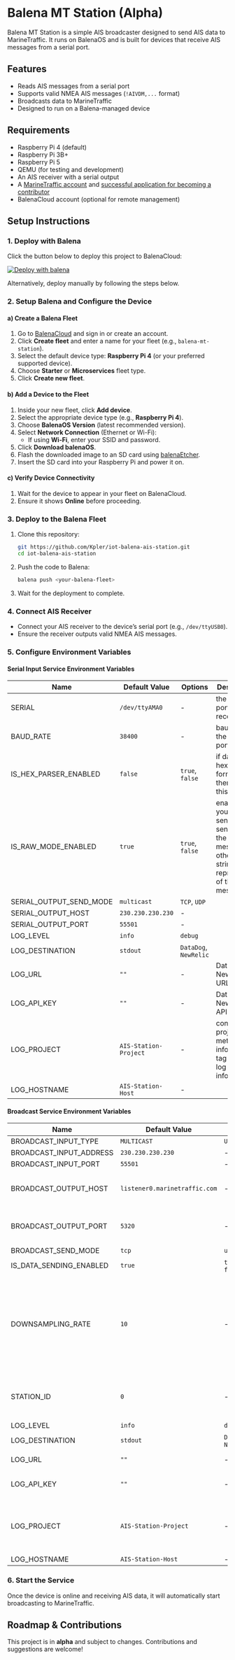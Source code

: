 # Balena MT Station (Alpha)

Balena MT Station is a simple AIS broadcaster designed to send AIS data to MarineTraffic. It runs on BalenaOS and is built for devices that receive AIS messages from a serial port.

## Features
- Reads AIS messages from a serial port
- Supports valid NMEA AIS messages (`!AIVDM,...` format)
- Broadcasts data to MarineTraffic
- Designed to run on a Balena-managed device

## Requirements
- Raspberry Pi 4 (default)
- Raspberry Pi 3B+
- Raspberry Pi 5
- QEMU (for testing and development)
- An AIS receiver with a serial output
- A [MarineTraffic account](https://www.marinetraffic.com) and [successful application for becoming a contributor](https://www.marinetraffic.com/en/join-us/cover-your-area )
- BalenaCloud account (optional for remote management)

## Setup Instructions

### 1. Deploy with Balena
Click the button below to deploy this project to BalenaCloud:

[![Deploy with balena](https://balena.io/deploy.png)](https://dashboard.balena.io/deploy)

Alternatively, deploy manually by following the steps below.

### 2. Setup Balena and Configure the Device
#### a) Create a Balena Fleet
1. Go to [BalenaCloud](https://dashboard.balena.io/) and sign in or create an account.
2. Click **Create fleet** and enter a name for your fleet (e.g., `balena-mt-station`).
3. Select the default device type: **Raspberry Pi 4** (or your preferred supported device).
4. Choose **Starter** or **Microservices** fleet type.
5. Click **Create new fleet**.

#### b) Add a Device to the Fleet
1. Inside your new fleet, click **Add device**.
2. Select the appropriate device type (e.g., **Raspberry Pi 4**).
3. Choose **BalenaOS Version** (latest recommended version).
4. Select **Network Connection** (Ethernet or Wi-Fi):
    - If using **Wi-Fi**, enter your SSID and password.
5. Click **Download balenaOS**.
6. Flash the downloaded image to an SD card using [balenaEtcher](https://www.balena.io/etcher/).
7. Insert the SD card into your Raspberry Pi and power it on.

#### c) Verify Device Connectivity
1. Wait for the device to appear in your fleet on BalenaCloud.
2. Ensure it shows **Online** before proceeding.

### 3. Deploy to the Balena Fleet
1. Clone this repository:
   ```sh
   git https://github.com/Kpler/iot-balena-ais-station.git
   cd iot-balena-ais-station
   ```
2. Push the code to Balena:
   ```sh
   balena push <your-balena-fleet>
   ```
3. Wait for the deployment to complete.

### 4. Connect AIS Receiver
- Connect your AIS receiver to the device’s serial port (e.g., `/dev/ttyUSB0`).
- Ensure the receiver outputs valid NMEA AIS messages.

### 5. Configure Environment Variables

#### Serial Input Service Environment Variables

| Name                      | Default Value       | Options              | Description                                                                                                      |
|---------------------------|--------------------|----------------------|------------------------------------------------------------------------------------------------------------------|
| SERIAL            | `/dev/ttyAMA0`     | -                    | the serial port used to receive data                                                                             |
| BAUD_RATE                 | `38400`            | -                    | baud rate of the serial port                                                                                     |
| IS_HEX_PARSER_ENABLED     | `false`            | `true`, `false`      | if data are hex-formatted then enable this parser                                                                |
| IS_RAW_MODE_ENABLED       | `true`             | `true`, `false`      | enable if you want to send the sentence of the AIS messages otherwise a string represantion of the whole message |
| SERIAL_OUTPUT_SEND_MODE   | `multicast`        | `TCP`, `UDP`         |                                                                                                                  |
| SERIAL_OUTPUT_HOST        | `230.230.230.230`  | -                    |                                                                                                                  |
| SERIAL_OUTPUT_PORT        | `55501`            | -                    |                                                                                                                  |
| LOG_LEVEL                 | `info`             | `debug`              |                                                                                                                  |
| LOG_DESTINATION           | `stdout`           | `DataDog`, `NewRelic` |                                                                                                                  |
| LOG_URL                   | `""`               | -                    | DataDog or NewRelic URL                                                                                          |
| LOG_API_KEY               | `""`               | -                    | DataDog or NewRelic API key                                                                                      |
| LOG_PROJECT               | `AIS-Station-Project` | -                    |   contain the project metadata info for DD tag or NR log information                                                                                                                |
| LOG_HOSTNAME              | `AIS-Station-Host` | -                    |                                                                                                                  |

#### Broadcast Service Environment Variables

| Name                      | Default Value          | Options              | Description                                                                                                      |
|---------------------------|-----------------------|----------------------|------------------------------------------------------------------------------------------------------------------|
| BROADCAST_INPUT_TYPE      | `MULTICAST`           | `UDP_SERVER`         |                                                                                                                  |
| BROADCAST_INPUT_ADDRESS   | `230.230.230.230`     | -                    |                                                                                                                  |
| BROADCAST_INPUT_PORT      | `55501`               | -                    |                                                                                                                  |
| BROADCAST_OUTPUT_HOST     | `listener0.marinetraffic.com` | -                    | add the IP received from MarineTraffic's email                                                                   |
| BROADCAST_OUTPUT_PORT     | `5320`                | -                    | add the Port received from MarineTraffic's email                                                                 |
| BROADCAST_SEND_MODE       | `tcp`                 | `udp`                |                                                                                                                  |
| IS_DATA_SENDING_ENABLED   | `true`                | `true`, `false`      |                                                                                                                  |
| DOWNSAMPLING_RATE         | `10`                  | -                    | downsampling messages to reduce bandwith throttling. measured in seconds eg. broadcast messages every 10 seconds |
| STATION_ID                | `0`                   | -                    | add the Station ID received from MarineTraffic's email                                                           |
| LOG_LEVEL                 | `info`                | `debug`              |                                                                                                                  |
| LOG_DESTINATION           | `stdout`              | `DataDog`, `NewRelic` |                                                                                                                  |
| LOG_URL                   | `""`                  | -                    | DataDog or NewRelic URL                                                                                          |
| LOG_API_KEY               | `""`                  | -                    | DataDog or NewRelic API key                                                                                      |
| LOG_PROJECT               | `AIS-Station-Project` | -                    |              contain the project metadata info for DD tag or NR log information                                                                                                     |
| LOG_HOSTNAME              | `AIS-Station-Host`    | -                    |                                                                                                                  |

### 6. Start the Service
Once the device is online and receiving AIS data, it will automatically start broadcasting to MarineTraffic.

## Roadmap & Contributions
This project is in **alpha** and subject to changes. Contributions and suggestions are welcome!

